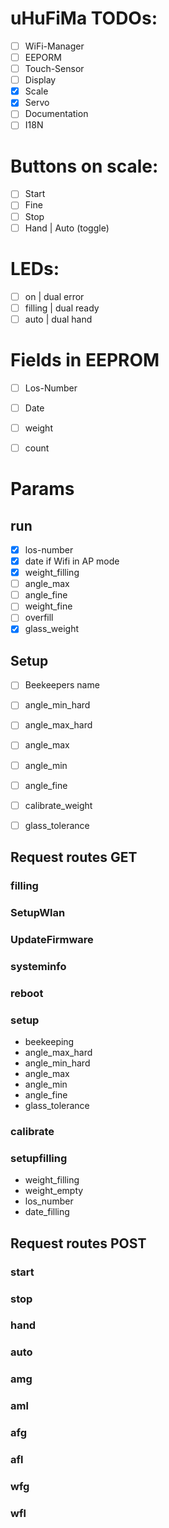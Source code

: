 # uHuFiMa TODOs:

- [ ] WiFi-Manager
- [ ] EEPORM
- [ ] Touch-Sensor
- [ ] Display
- [X] Scale
- [X] Servo
- [ ] Documentation
- [ ] I18N

# Buttons on scale:
- [ ] Start
- [ ] Fine
- [ ] Stop
- [ ] Hand | Auto (toggle)

# LEDs:

- [ ] on | dual error
- [ ] filling | dual ready
- [ ] auto | dual hand

# Fields in EEPROM

- [ ] Los-Number
- [ ] Date
- [ ] weight
- [ ] count


# Params

## run

- [x] los-number
- [x] date if Wifi in AP mode
- [x] weight_filling
- [ ] angle_max
- [ ] angle_fine
- [ ] weight_fine
- [ ] overfill
- [x] glass_weight

## Setup

- [ ] Beekeepers name
- [ ] angle_min_hard
- [ ] angle_max_hard
- [ ] angle_max
- [ ] angle_min

- [ ] angle_fine
- [ ] calibrate_weight
- [ ] glass_tolerance



## Request routes GET

### filling
### SetupWlan
### UpdateFirmware
### systeminfo
### reboot

### setup
* beekeeping
* angle_max_hard
* angle_min_hard
* angle_max
* angle_min
* angle_fine
* glass_tolerance

### calibrate


### setupfilling
* weight_filling
* weight_empty
* los_number
* date_filling

## Request routes POST

### start
### stop
### hand
### auto

### amg
### aml
### afg
### afl
### wfg
### wfl
